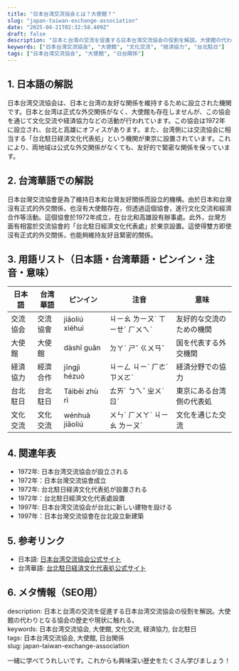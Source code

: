 ```yaml
---
title: "日本台湾交流協会とは？大使館？"
slug: "japan-taiwan-exchange-association"
date: "2025-04-21T02:32:58.409Z"
draft: false
description: "日本と台湾の交流を促進する日本台湾交流協会の役割を解説。大使館の代わりとなる協会の歴史や現状に触れる。"
keywords: ["日本台湾交流協会", "大使館", "文化交流", "経済協力", "台北駐日"]
tags: ["日本台湾交流協会", "大使館", "日台関係"]
---
```


## 1. 日本語の解説  
日本台湾交流協会は、日本と台湾の友好な関係を維持するために設立された機関です。日本と台湾は正式な外交関係がなく、大使館も存在しませんが、この協会を通じて文化交流や経済協力などの活動が行われています。この協会は1972年に設立され、台北と高雄にオフィスがあります。また、台湾側には交流協会に相当する「台北駐日経済文化代表処」という機関が東京に設置されています。これにより、両地域は公式な外交関係がなくても、友好的で緊密な関係を保っています。

## 2. 台湾華語での解説  
日本台灣交流協會是為了維持日本和台灣友好關係而設立的機構。由於日本和台灣沒有正式的外交關係，也沒有大使館存在，但透過這個協會，進行文化交流和經濟合作等活動。這個協會於1972年成立，在台北和高雄設有辦事處。此外，台灣方面有相當於交流協會的「台北駐日經濟文化代表處」於東京設置。這使得雙方即使沒有正式的外交關係，也能夠維持友好且緊密的關係。

## 3. 用語リスト（日本語・台湾華語・ピンイン・注音・意味）  
| 日本語       | 台湾華語                  | ピンイン          | 注音       | 意味                         |
|--------------|--------------------------|-----------------|-----------|----------------------------|
| 交流協会     | 交流協會                | jiāoliú xiéhuì  | ㄐㄧㄠ ㄌㄧㄡˊ ㄒㄧㄝˊ ㄏㄨㄟˋ | 友好的な交流のための機関    |
| 大使館       | 大使館                  | dàshǐ guǎn      | ㄉㄚˋ ㄕˇ ㄍㄨㄢˇ     | 国を代表する外交機関        |
| 経済協力     | 經濟合作                | jīngjì hézuò   | ㄐㄧㄥ ㄐㄧˋ ㄏㄜˊ ㄗㄨㄛˋ | 経済分野での協力             |
| 台北駐日     | 台北駐日                | Táiběi zhù rì   | ㄊㄞˊ ㄅㄟˇ ㄓㄨˋ ㄖˋ | 東京にある台湾側の代表処     |
| 文化交流     | 文化交流                | wénhuà jiāoliú | ㄨㄣˊ ㄏㄨㄚˋ ㄐㄧㄠ ㄌㄧㄡˊ | 文化を通じた交流             |

## 4. 関連年表  
- 1972年: 日本台湾交流協会が設立される  
- 1972年：日本台灣交流協會成立
- 1972年: 台北駐日経済文化代表処が設置される  
- 1972年：台北駐日經濟文化代表處設置
- 1997年: 日本台湾交流協会が台北に新しい建物を設ける  
- 1997年：日本台灣交流協會在台北設立新建築

## 5. 参考リンク  
- 日本語: [日本台湾交流協会公式サイト](https://www.koryu.or.jp/)  
- 台湾華語: [台北駐日経済文化代表処公式サイト](https://www.roc-taiwan.org/jp/)

## 6. メタ情報（SEO用）  
description: 日本と台湾の交流を促進する日本台湾交流協会の役割を解説。大使館の代わりとなる協会の歴史や現状に触れる。  
keywords: 日本台湾交流協会, 大使館, 文化交流, 経済協力, 台北駐日  
tags: 日本台湾交流協会, 大使館, 日台関係  
slug: japan-taiwan-exchange-association

一緒に学べてうれしいです。これからも興味深い歴史をたくさん学びましょう！
